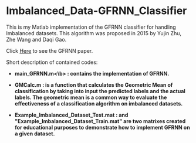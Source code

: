 # Imbalanced_Data-GFRNN_Classifier

This is my Matlab implementation of the GFRNN classifier for handling Imbalanced datasets. This algorithm was proposed in 2015 by Yujin Zhu, Zhe Wang and Daqi Gao.

Click <a href="http://www.sciencedirect.com/science/article/pii/S0950705115003548">Here</a> to see the GFRNN paper.

Short description of contained codes:

- <b>main_GFRNN.m<\b> : contains the implementation of GFRNN.

- GMCalc.m : is a function that calculates the Geometric Mean of classification by taking into input the predicted labels and the actual labels. The geometric mean is a common way to evaluate the effectiveness of a classification algorithm on imbalanced datasets.

- Example_Imbalanced_Dataset_Test.mat : and "Example_Imbalanced_Dataset_Train.mat" are two matrixes created for educational purposes to demonstrate how to implement GFRNN on a given dataset.
